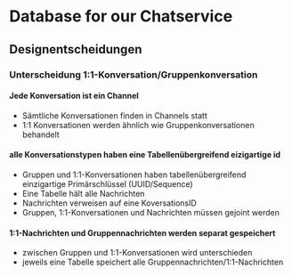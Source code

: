 # Database for our Chatservice

## Designentscheidungen

### Unterscheidung 1:1-Konversation/Gruppenkonversation

#### Jede Konversation ist ein Channel

* Sämtliche Konversationen finden in Channels statt
* 1:1 Konversationen werden ähnlich wie Gruppenkonversationen behandelt

#### alle Konversationstypen haben eine Tabellenübergreifend eizigartige id

* Gruppen und 1:1-Konversationen haben tabellenübergreifend einzigartige Primärschlüssel (UUID/Sequence)
* Eine Tabelle hält alle Nachrichten
* Nachrichten verweisen auf eine KoversationsID
* Gruppen, 1:1-Konversationen und Nachrichten müssen gejoint werden

#### 1:1-Nachrichten und Gruppennachrichten werden separat gespeichert

* zwischen Gruppen und 1:1-Konversationen wird unterschieden
* jeweils eine Tabelle speichert alle Gruppennachrichten/1:1-Nachrichten
